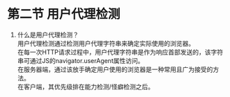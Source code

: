 # 第二节 用户代理检测
1. 什么是用户代理检测？  
  用户代理检测通过检测用户代理字符串来确定实际使用的浏览器。  
  在每一次HTTP请求过程中，用户代理字符串是作为响应首部发送的，该字符串可通过JS的navigator.userAgent属性访问。  
  在服务器端，通过该放手确定用户使用的浏览器是一种常用且广为接受的方法。  
  在客户端，其优先级排在能力检测/怪癖检测之后。  
